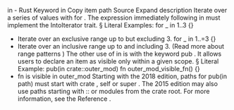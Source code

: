 in - Rust
Keyword
in
Copy item path
Source
Expand description
Iterate over a series of values with
for
.
The expression immediately following
in
must implement the
IntoIterator
trait.
§
Literal Examples:
for _ in 1..3 {}
- Iterate over an exclusive range up to but excluding 3.
for _ in 1..=3 {}
- Iterate over an inclusive range up to and including 3.
(Read more about
range patterns
)
The other use of
in
is with the keyword
pub
. It allows users to declare an item as visible
only within a given scope.
§
Literal Example:
pub(in crate::outer_mod) fn outer_mod_visible_fn() {}
- fn is visible in
outer_mod
Starting with the 2018 edition, paths for
pub(in path)
must start with
crate
,
self
or
super
. The 2015 edition may also use paths starting with
::
or modules from the crate root.
For more information, see the
Reference
.